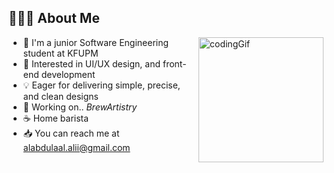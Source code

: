 ## 👨🏻‍💻 About Me

<img alt="codingGif" src="https://github.com/l3b3al/l3b3al/blob/main/marginalia-a-person-sitting-in-front-of-a-computer-screen.gif" width="200" align="right"/>

* 🏫 I'm a junior Software Engineering student at KFUPM
* 🌱 Interested in UI/UX design, and front-end development
* 💡 Eager for delivering simple, precise, and clean designs
* 🔭 Working on.. _BrewArtistry_
* ☕ Home barista
* 📥 You can reach me at [alabdulaal.alii@gmail.com](mailto:alabdulaal.alii@gmail.com)
